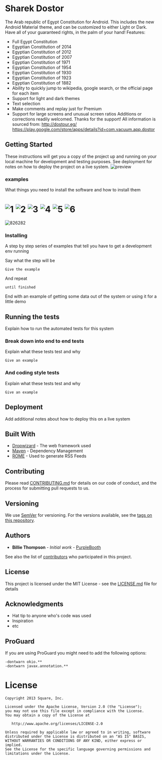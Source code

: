 # Sharek Dostor

The Arab republic of Egypt Constitution for Android.
This includes the new Android Material theme, and can be customized to either Light or Dark. 
Have all of your guaranteed rights, in the palm of your hand!
Features:
- Full Egypt Constitution
- Egyptian Constitution of 2014
- Egyptian Constitution of 2012
- Egyptian Constitution of 2007
- Egyptian Constitution of 1971
- Egyptian Constitution of 1954
- Egyptian Constitution of 1930
- Egyptian Constitution of 1923
- Egyptian Constitution of 1882
- Ability to quickly jump to wikipedia, google search, or the official page for each item
- Support for light and dark themes
- Text selection
- Make comments and replay just for Premium
- Support for large screens and unusual screen ratios
Additions or corrections readily welcomed. Thanks for the support!
All information is sourced from: http://dostour.eg/
https://play.google.com/store/apps/details?id=com.vacuum.app.dostor

## Getting Started

These instructions will get you a copy of the project up and running on your local machine for development and testing purposes. See deployment for notes on how to deploy the project on a live system.
![preview](https://user-images.githubusercontent.com/16405013/32340275-c849f59c-c002-11e7-96b4-a07500dbb004.jpg)

### examples

What things you need to install the software and how to install them

![1](https://user-images.githubusercontent.com/16405013/32340308-e17cbc48-c002-11e7-8ff0-2975bb07ee6a.jpg)
![2](https://user-images.githubusercontent.com/16405013/32340337-fb15c050-c002-11e7-8383-ed711db94a2b.jpg)
![3](https://user-images.githubusercontent.com/16405013/32340396-2a9696ec-c003-11e7-99f4-e275e79a24c6.jpg)
![4](https://user-images.githubusercontent.com/16405013/32340428-3c6a08c2-c003-11e7-95d9-2fc35fe712f6.jpg)
![5](https://user-images.githubusercontent.com/16405013/32340453-4eb2f9bc-c003-11e7-83b8-772b905ec6be.jpg)
![6](https://user-images.githubusercontent.com/16405013/32340472-5d8a6420-c003-11e7-9454-4cb08de0c03a.jpg)
==========================================================================================
![826282](https://user-images.githubusercontent.com/16405013/32896016-8acc3cc8-caea-11e7-91e0-b15dba80c181.JPG)

### Installing

A step by step series of examples that tell you have to get a development env running

Say what the step will be

```
Give the example
```

And repeat

```
until finished
```

End with an example of getting some data out of the system or using it for a little demo

## Running the tests

Explain how to run the automated tests for this system

### Break down into end to end tests

Explain what these tests test and why

```
Give an example
```

### And coding style tests

Explain what these tests test and why

```
Give an example
```

## Deployment

Add additional notes about how to deploy this on a live system

## Built With

* [Dropwizard](http://www.dropwizard.io/1.0.2/docs/) - The web framework used
* [Maven](https://maven.apache.org/) - Dependency Management
* [ROME](https://rometools.github.io/rome/) - Used to generate RSS Feeds

## Contributing

Please read [CONTRIBUTING.md](https://gist.github.com/PurpleBooth/b24679402957c63ec426) for details on our code of conduct, and the process for submitting pull requests to us.

## Versioning

We use [SemVer](http://semver.org/) for versioning. For the versions available, see the [tags on this repository](https://github.com/your/project/tags). 

## Authors

* **Billie Thompson** - *Initial work* - [PurpleBooth](https://github.com/PurpleBooth)

See also the list of [contributors](https://github.com/your/project/contributors) who participated in this project.

## License

This project is licensed under the MIT License - see the [LICENSE.md](LICENSE.md) file for details

## Acknowledgments

* Hat tip to anyone who's code was used
* Inspiration
* etc

ProGuard
--------

If you are using ProGuard you might need to add the following options:
```
-dontwarn okio.**
-dontwarn javax.annotation.**
```


License
=======

    Copyright 2013 Square, Inc.

    Licensed under the Apache License, Version 2.0 (the "License");
    you may not use this file except in compliance with the License.
    You may obtain a copy of the License at

       http://www.apache.org/licenses/LICENSE-2.0

    Unless required by applicable law or agreed to in writing, software
    distributed under the License is distributed on an "AS IS" BASIS,
    WITHOUT WARRANTIES OR CONDITIONS OF ANY KIND, either express or implied.
    See the License for the specific language governing permissions and
    limitations under the License.


 [1]: https://play.google.com/store/apps/details?id=com.vacuum.app.dostor
 [2]: http://dostour.eg/
 [snap]: http://dostour.eg/



